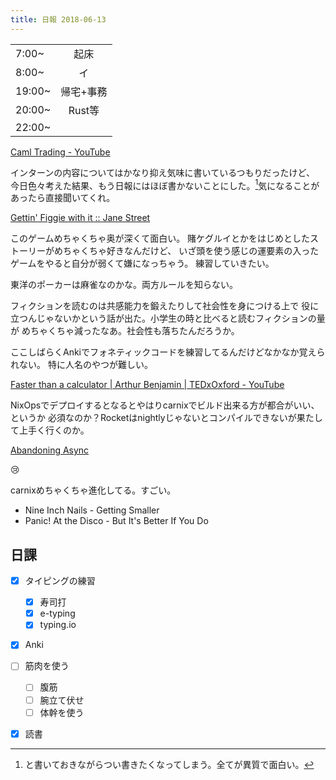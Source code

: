 ```yaml
---
title: 日報 2018-06-13
---
```


|||
|:-|:-:|
|7:00~|起床|
|8:00~|イ|
|19:00~|帰宅+事務|
|20:00~|Rust等|
|22:00~||

[Caml Trading - YouTube](https://www.youtube.com/watch?v=FnBPECrSC7o)

インターンの内容についてはかなり抑え気味に書いているつもりだったけど、
今日色々考えた結果、もう日報にはほぼ書かないことにした。[^intern]気になることが
あったら直接聞いてくれ。

[^intern]: と書いておきながらつい書きたくなってしまう。全てが異質で面白い。

[Gettin' Figgie with it :: Jane Street](https://www.janestreet.com/2014/04/22/figgie/)

このゲームめちゃくちゃ奥が深くて面白い。
賭ケグルイとかをはじめとしたストーリーがめちゃくちゃ好きなんだけど、
いざ頭を使う感じの運要素の入ったゲームをやると自分が弱くて嫌になっちゃう。
練習していきたい。

東洋のポーカーは麻雀なのかな。両方ルールを知らない。

フィクションを読むのは共感能力を鍛えたりして社会性を身につける上で
役に立つんじゃないかという話が出た。小学生の時と比べると読むフィクションの量が
めちゃくちゃ減ったなあ。社会性も落ちたんだろうか。

ここしばらくAnkiでフォネティックコードを練習してるんだけどなかなか覚えられない。
特に人名のやつが難しい。

[Faster than a calculator | Arthur Benjamin | TEDxOxford - YouTube](https://www.youtube.com/watch?v=AHC0BofAP-w)

NixOpsでデプロイするとなるとやはりcarnixでビルド出来る方が都合がいい、というか
必須なのか？Rocketはnightlyじゃないとコンパイルできないが果たして上手く行くのか。

[Abandoning Async](http://rgrinberg.com/posts/abandoning-async/)

:cry:

carnixめちゃくちゃ進化してる。すごい。

- Nine Inch Nails - Getting Smaller
- Panic! At the Disco - But It's Better If You Do

## 日課

- [x] タイピングの練習
	+ [x] 寿司打
	+ [x] e-typing
	+ [x] typing.io
- [x] Anki
- [ ] 筋肉を使う
	+ [ ] 腹筋
	+ [ ] 腕立て伏せ
	+ [ ] 体幹を使う
- [x] 読書

